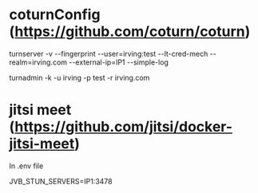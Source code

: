 # coturnConfig (https://github.com/coturn/coturn)

turnserver -v --fingerprint --user=irving:test --lt-cred-mech --realm=irving.com --external-ip=IP1 --simple-log

turnadmin -k -u irving -p test -r irving.com


# jitsi meet (https://github.com/jitsi/docker-jitsi-meet)
In .env file

JVB_STUN_SERVERS=IP1:3478

